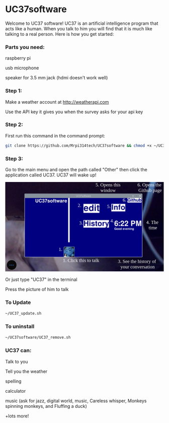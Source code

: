 # UC37software
Welcome to UC37 software!
UC37 is an artificial intelligence program that acts like a human. When you talk to
him you will find that it is much like talking to a real person. Here is how you get
started:

### Parts you need:

raspberry pi

usb microphone

speaker for 3.5 mm jack (hdmi doesn't work well)

### Step 1:

Make a weather account at http://weatherapi.com

Use the API key it gives you when the survey asks for your api key

### Step 2:

First run this command in the command prompt:

```bash
git clone https://github.com/Mrpi314tech/UC37software && chmod +x ~/UC37software/UC37_install.sh && ~/UC37software/UC37_install.sh
```
### Step 3:

Go to the main menu and open the path called "Other" then click the application called UC37. UC37 will wake up!

![](https://github.com/Mrpi314tech/UC37software/blob/main/images/HowTo.jpg)

Or just type "UC37" in the terminal

Press the picture of him to talk

### To Update
```bash
~/UC37_update.sh
```
### To uninstall
```bash
~/UC37software/UC37_remove.sh
```
### UC37 can:

Talk to you

Tell you the weather

spelling

calculator

music (ask for jazz, digital world, music, Careless whisper, Monkeys spinning monkeys, and Fluffing a duck)

+lots more!
